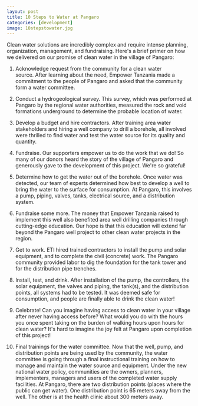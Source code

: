 ```yaml
---
layout: post
title: 10 Steps to Water at Pangaro
categories: [development]
image: 10stepstowater.jpg
---
```

Clean water solutions are incredibly complex and require intense planning, organization, management, and fundraising. Here's a brief primer on how we delivered on our promise of clean water in the village of Pangaro:

1. Acknowledge request from the community for a clean water source. After learning about the need, Empower Tanzania made a commitment to the people of Pangaro and asked that the community form a water committee.

2. Conduct a hydrogeological survey. This survey, which was performed at Pangaro by the regional water authorities, measured the rock and void formations underground to determine the probable location of water.

3. Develop a budget and hire contractors. After training area water stakeholders and hiring a well company to drill a borehole, all involved were thrilled to find water and test the water source for its quality and quantity.

4. Fundraise. Our supporters empower us to do the work that we do! So many of our donors heard the story of the village of Pangaro and generously gave to the development of this project. We're so grateful!

5. Determine how to get the water out of the borehole. Once water was detected, our team of experts determined how best to develop a well to bring the water to the surface for consumption. At Pangaro, this involves a pump, piping, valves, tanks, electrical source, and a distribution system.

6. Fundraise some more. The money that Empower Tanzania raised to implement this well also benefited area well drilling companies through cutting-edge education. Our hope is that this education will extend far beyond the Pangaro well project to other clean water projects in the region.

7. Get to work. ETI hired trained contractors to install the pump and solar equipment, and to complete the civil (concrete) work. The Pangaro community provided labor to dig the foundation for the tank tower and for the distribution pipe trenches.

8. Install, test, and drink. After installation of the pump, the controllers, the solar equipment, the valves and piping, the tank(s), and the distribution points, all systems had to be tested. It was deemed safe for consumption, and people are finally able to drink the clean water!

9. Celebrate! Can you imagine having access to clean water in your village after never having access before? What would you do with the hours you once spent taking on the burden of walking hours upon hours for clean water? It's hard to imagine the joy felt at Pangaro upon completion of this project!

10. Final trainings for the water committee. Now that the well, pump, and distribution points are being used by the community, the water committee is going through a final instructional training on how to manage and maintain the water source and equipment. Under the new national water policy, communities are the owners, planners, implementers, managers and users of the completed water supply facilities. At Pangaro, there are two distribution points (places where the public can get water). One distribution point is 65 meters away from the well. The other is at the health clinic about 300 meters away.